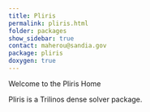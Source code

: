 ```yaml
---
title: Pliris
permalink: pliris.html
folder: packages
show_sidebar: true
contact: maherou@sandia.gov
package: pliris
doxygen: true
---
```


Welcome to the Pliris Home

Pliris is a Trilinos dense solver package.
